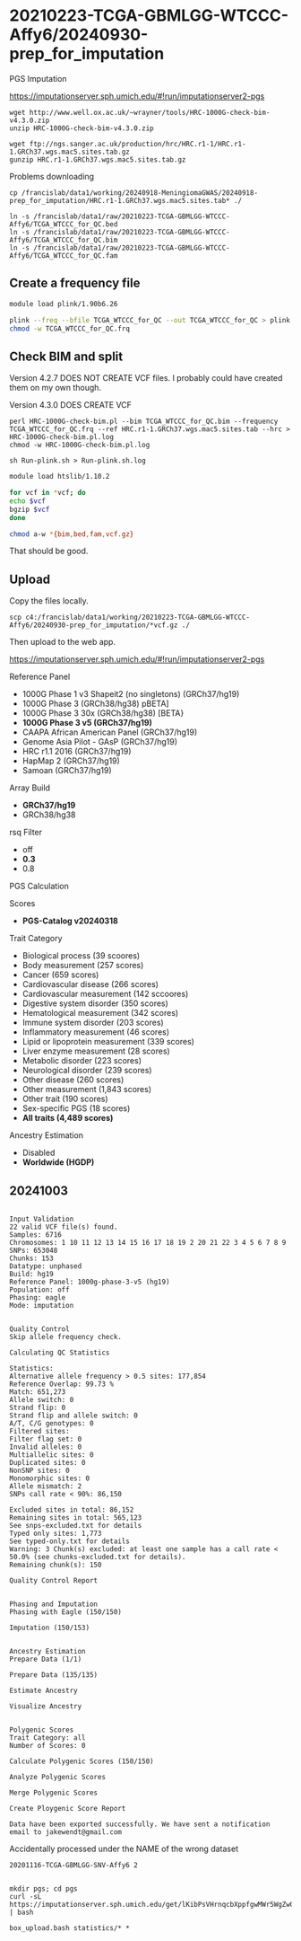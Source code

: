
#	20210223-TCGA-GBMLGG-WTCCC-Affy6/20240930-prep_for_imputation

PGS Imputation

https://imputationserver.sph.umich.edu/#!run/imputationserver2-pgs


```
wget http://www.well.ox.ac.uk/~wrayner/tools/HRC-1000G-check-bim-v4.3.0.zip
unzip HRC-1000G-check-bim-v4.3.0.zip

wget ftp://ngs.sanger.ac.uk/production/hrc/HRC.r1-1/HRC.r1-1.GRCh37.wgs.mac5.sites.tab.gz
gunzip HRC.r1-1.GRCh37.wgs.mac5.sites.tab.gz
```

Problems downloading
```
cp /francislab/data1/working/20240918-MeningiomaGWAS/20240918-prep_for_imputation/HRC.r1-1.GRCh37.wgs.mac5.sites.tab* ./
```


```
ln -s /francislab/data1/raw/20210223-TCGA-GBMLGG-WTCCC-Affy6/TCGA_WTCCC_for_QC.bed
ln -s /francislab/data1/raw/20210223-TCGA-GBMLGG-WTCCC-Affy6/TCGA_WTCCC_for_QC.bim
ln -s /francislab/data1/raw/20210223-TCGA-GBMLGG-WTCCC-Affy6/TCGA_WTCCC_for_QC.fam
```

##  Create a frequency file

```BASH
module load plink/1.90b6.26

plink --freq --bfile TCGA_WTCCC_for_QC --out TCGA_WTCCC_for_QC > plink.create_frequency_file.log
chmod -w TCGA_WTCCC_for_QC.frq
```

##  Check BIM and split

Version 4.2.7 DOES NOT CREATE VCF files. I probably could have created them on my own though.

Version 4.3.0 DOES CREATE VCF 

```
perl HRC-1000G-check-bim.pl --bim TCGA_WTCCC_for_QC.bim --frequency TCGA_WTCCC_for_QC.frq --ref HRC.r1-1.GRCh37.wgs.mac5.sites.tab --hrc > HRC-1000G-check-bim.pl.log
chmod -w HRC-1000G-check-bim.pl.log
```

```
sh Run-plink.sh > Run-plink.sh.log
```






```BASH
module load htslib/1.10.2

for vcf in *vcf; do
echo $vcf
bgzip $vcf
done

chmod a-w *{bim,bed,fam,vcf.gz}
```

That should be good.






##  Upload

Copy the files locally.
```
scp c4:/francislab/data1/working/20210223-TCGA-GBMLGG-WTCCC-Affy6/20240930-prep_for_imputation/*vcf.gz ./
```

Then upload to the web app.








https://imputationserver.sph.umich.edu/#!run/imputationserver2-pgs



Reference Panel
* 1000G Phase 1 v3 Shapeit2 (no singletons) (GRCh37/hg19)
* 1000G Phase 3 (GRCh38/hg38) pBETA]
* 1000G Phase 3 30x (GRCh38/hg38) [BETA}
* **1000G Phase 3 v5 (GRCh37/hg19)**
* CAAPA African American Panel (GRCh37/hg19)
* Genome Asia Pilot - GAsP (GRCh37/hg19)
* HRC r1.1 2016 (GRCh37/hg19)
* HapMap 2 (GRCh37/hg19)
* Samoan (GRCh37/hg19)


Array Build
* **GRCh37/hg19**
* GRCh38/hg38

rsq Filter
* off
* **0.3**
* 0.8

PGS Calculation


Scores
* **PGS-Catalog v20240318**


Trait Category
* Biological process (39 scoores)
* Body measurement (257 scores)
* Cancer (659 scores)
* Cardiovascular disease (266 scores)
* Cardiovascular measurement (142 sccoores)
* Digestive system disorder (350 scores)
* Hematological measurement (342 scores)
* Immune system disorder (203 scores)
* Inflammatory measurement (46 scores)
* Lipid or lipoprotein measurement (339 scores)
* Liver enzyme measurement (28 scores)
* Metabolic disorder (223 scores)
* Neurological disorder (239 scores)
* Other disease (260 scores)
* Other measurement (1,843 scores)
* Other trait (190 scores)
* Sex-specific PGS (18 scores)
* **All traits (4,489 scores)**



Ancestry Estimation
* Disabled
* **Worldwide (HGDP)**



##	20241003


```

Input Validation
22 valid VCF file(s) found.
Samples: 6716
Chromosomes: 1 10 11 12 13 14 15 16 17 18 19 2 20 21 22 3 4 5 6 7 8 9
SNPs: 653048
Chunks: 153
Datatype: unphased
Build: hg19
Reference Panel: 1000g-phase-3-v5 (hg19)
Population: off
Phasing: eagle
Mode: imputation


Quality Control
Skip allele frequency check.

Calculating QC Statistics

Statistics:
Alternative allele frequency > 0.5 sites: 177,854
Reference Overlap: 99.73 %
Match: 651,273
Allele switch: 0
Strand flip: 0
Strand flip and allele switch: 0
A/T, C/G genotypes: 0
Filtered sites:
Filter flag set: 0
Invalid alleles: 0
Multiallelic sites: 0
Duplicated sites: 0
NonSNP sites: 0
Monomorphic sites: 0
Allele mismatch: 2
SNPs call rate < 90%: 86,150

Excluded sites in total: 86,152
Remaining sites in total: 565,123
See snps-excluded.txt for details
Typed only sites: 1,773
See typed-only.txt for details
Warning: 3 Chunk(s) excluded: at least one sample has a call rate < 50.0% (see chunks-excluded.txt for details).
Remaining chunk(s): 150

Quality Control Report


Phasing and Imputation
Phasing with Eagle (150/150)

Imputation (150/153)


Ancestry Estimation
Prepare Data (1/1)

Prepare Data (135/135)

Estimate Ancestry

Visualize Ancestry


Polygenic Scores
Trait Category: all
Number of Scores: 0

Calculate Polygenic Scores (150/150)

Analyze Polygenic Scores

Merge Polygenic Scores

Create Ploygenic Score Report

Data have been exported successfully. We have sent a notification email to jakewendt@gmail.com

```













Accidentally processed under the NAME of the wrong dataset


`20201116-TCGA-GBMLGG-SNV-Affy6 2`



```

mkdir pgs; cd pgs
curl -sL https://imputationserver.sph.umich.edu/get/lKibPsVHrnqcbXppfgwMWr5WgZw0zUZbIkP6mas7 | bash

box_upload.bash statistics/* *

```




